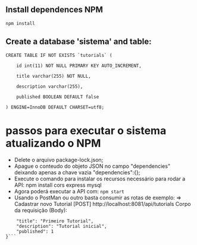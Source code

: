 ## Install dependences NPM
    
    npm install

## Create a database 'sistema' and table:
    CREATE TABLE IF NOT EXISTS `tutorials` (

        id int(11) NOT NULL PRIMARY KEY AUTO_INCREMENT,

        title varchar(255) NOT NULL,

        description varchar(255),

        published BOOLEAN DEFAULT false
        
    ) ENGINE=InnoDB DEFAULT CHARSET=utf8;

# passos para executar o sistema atualizando o NPM
 
 - Delete o arquivo package-lock.json;
 - Apague o conteudo do objeto JSON no campo "dependencies" deixando apenas a chave vazia "dependencies":{};
 - Execute o comando para instalar os recursos necessário para rodar a API:
    npm install cors express mysql
 - Agora poderá executar a API com:
    `npm start`
 - Usando o PostMan ou outro basta consumir as rotas de exemplo:
    => Cadastrar novo Tutorial [POST] http://localhost:8081/api/tutorials
        Corpo da requisição (Body):

```{
    "title": "Primeiro Tutorial",
    "description": "Tutorial inicial",
    "published": 1
}```

